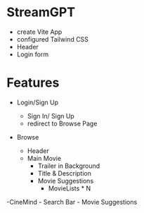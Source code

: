 # StreamGPT

- create Vite App
- configured Tailwind CSS
- Header
- Login form

# Features

- Login/Sign Up

  - Sign In/ Sign Up
  - redirect to Browse Page

- Browse
  - Header
  - Main Movie
    - Trailer in Background
    - Title & Description
    - Movie Suggestions
      - MovieLists \* N

-CineMind - Search Bar - Movie Suggestions

